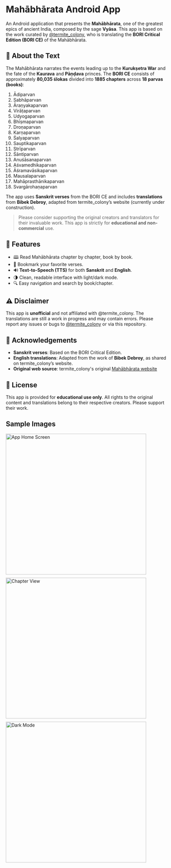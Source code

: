 # Mahābhārata Android App

An Android application that presents the **Mahābhārata**, one of the greatest epics of ancient India, composed by the sage **Vyāsa**. This app is based on the work curated by [@termite_colony](https://twitter.com/termite_colony), who is translating the **BORI Critical Edition (BORI CE)** of the Mahābhārata.

## 📖 About the Text

The Mahābhārata narrates the events leading up to the **Kurukṣetra War** and the fate of the **Kaurava** and **Pāṇḍava** princes. The **BORI CE** consists of approximately **80,035 ślokas** divided into **1885 chapters** across **18 parvas (books)**:

1. Ādiparvan
2. Sabhāparvan
3. Āraṇyakaparvan
4. Virāṭaparvan
5. Udyogaparvan
6. Bhīṣmaparvan
7. Droṇaparvan
8. Karṇaparvan
9. Śalyaparvan
10. Sauptikaparvan
11. Strīparvan
12. Śāntiparvan
13. Anuśāsanaparvan
14. Aśvamedhikaparvan
15. Āśramavāsikaparvan
16. Mausala­parvan
17. Mahāprasthānikaparvan
18. Svargārohaṇaparvan

The app uses **Sanskrit verses** from the BORI CE and includes **translations** from **Bibek Debroy**, adapted from termite_colony’s website (currently under construction).

> Please consider supporting the original creators and translators for their invaluable work. This app is strictly for **educational and non-commercial** use.

## 📱 Features

- 🕮 Read Mahābhārata chapter by chapter, book by book.
- 🔖 Bookmark your favorite verses.
- 🔊 **Text-to-Speech (TTS)** for both **Sanskrit** and **English**.
- 🌗 Clean, readable interface with light/dark mode.
- 🔍 Easy navigation and search by book/chapter.

## ⚠️ Disclaimer

This app is **unofficial** and not affiliated with @termite_colony. The translations are still a work in progress and may contain errors. Please report any issues or bugs to [@termite_colony](https://twitter.com/termite_colony) or via this repository.

## 🙏 Acknowledgements

- **Sanskrit verses**: Based on the BORI Critical Edition.
- **English translations**: Adapted from the work of **Bibek Debroy**, as shared on termite_colony’s website.
- **Original web source**: termite_colony's original [Mahābhārata website](#https://vyas-mahabharat.com/)

## 📜 License

This app is provided for **educational use only**. All rights to the original content and translations belong to their respective creators. Please support their work.

## Sample Images

<div style="display: flex; flex-wrap: wrap; gap: 10px;">
  <img src="images/2.png" alt="App Home Screen" width="441" />
  <img src="images/3.png" alt="Chapter View" width="441" />
  <img src="images/3.png" alt="Dark Mode" width="441" />
</div>